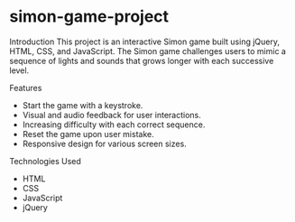 # simon-game-project
Introduction
This project is an interactive Simon game built using jQuery, HTML, CSS, and JavaScript. The Simon game challenges users to mimic a sequence of lights and sounds that grows longer with each successive level.

Features
- Start the game with a keystroke.
- Visual and audio feedback for user interactions.
- Increasing difficulty with each correct sequence.
- Reset the game upon user mistake.
- Responsive design for various screen sizes.

Technologies Used
- HTML
- CSS
- JavaScript
- jQuery
